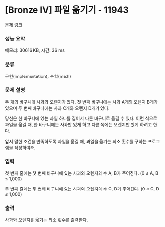 # [Bronze IV] 파일 옮기기 - 11943 

[문제 링크](https://www.acmicpc.net/problem/11943) 

### 성능 요약

메모리: 30616 KB, 시간: 36 ms

### 분류

구현(implementation), 수학(math)

### 문제 설명

<p>두 개의 바구니에 사과와 오렌지가 있다. 첫 번째 바구니에는 사과 A개와 오렌지 B개가 있으며 두 번째 바구니에는 사과 C개와 오렌지 D개가 있다.</p>

<p>당신은 한 바구니에 있는 과일 하나를 집어서 다른 바구니로 옮길 수 있다. 이런 식으로 과일을 옮길 때, 한 바구니에는 사과만 있게 하고 다른 쪽에는 오렌지만 있게 하려고 한다.</p>

<p>앞서 말한 조건을 만족하도록 과일을 옮길 때, 과일을 옮기는 최소 횟수를 구하는 프로그램을 작성하여라.</p>

### 입력 

 <p>첫 번째 줄에는 첫 번째 바구니에 있는 사과와 오렌지의 수 A, B가 주어진다. (0 ≤ A, B ≤ 1,000)</p>

<p>두 번째 줄에는 두 번째 바구니에 있는 사과와 오렌지의 수 C, D가 주어진다. (0 ≤ C, D ≤ 1,000)</p>

### 출력 

 <p>사과와 오렌지를 옮기는 최소 횟수를 출력한다.</p>

